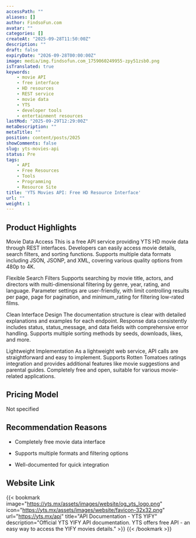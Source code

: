 ```yaml
---
accessPath: ""
aliases: []
author: FindsoFun.com
avatar: ""
categories: []
createAt: "2025-09-28T11:50:00Z"
description: ""
draft: false
expiryDate: "2026-09-28T00:00:00Z"
image: media/img.findsofun.com_1759060249955-zpy51zsb0.png
isTranslated: true
keywords:
    - movie API
    - free interface
    - HD resources
    - REST service
    - movie data
    - YTS
    - developer tools
    - entertainment resources
lastMod: "2025-09-29T12:29:00Z"
metaDescription: ""
metaTitle: ""
position: content/posts/2025
showComments: false
slug: yts-movies-api
status: Pre
tags:
    - API
    - Free Resources
    - Tools
    - Programming
    - Resource Site
title: 'YTS Movies API: Free HD Resource Interface'
url: ""
weight: 1
---
```

## Product Highlights
Movie Data Access
This is a free API service providing YTS HD movie data through REST interfaces. Developers can easily access movie details, search filters, and sorting functions. Supports multiple data formats including JSON, JSONP, and XML, covering various quality options from 480p to 4K.

Flexible Search Filters
Supports searching by movie title, actors, and directors with multi-dimensional filtering by genre, year, rating, and language. Parameter settings are user-friendly, with limit controlling results per page, page for pagination, and minimum_rating for filtering low-rated films.

Clean Interface Design
The documentation structure is clear with detailed explanations and examples for each endpoint. Response data consistently includes status, status_message, and data fields with comprehensive error handling. Supports multiple sorting methods by seeds, downloads, likes, and more.

Lightweight Implementation
As a lightweight web service, API calls are straightforward and easy to implement. Supports Rotten Tomatoes ratings integration and provides additional features like movie suggestions and parental guides. Completely free and open, suitable for various movie-related applications.

## Pricing Model
<!--more-->Not specified

## Recommendation Reasons
- Completely free movie data interface

- Supports multiple formats and filtering options

- Well-documented for quick integration

## Website Link
{{< bookmark image="https://yts.mx/assets/images/website/og_yts_logo.png" icon="https://yts.mx/assets/images/website/favicon-32x32.png" url="https://yts.mx/api" title="API Documentation - YTS YIFY" description="Official YTS YIFY API documentation. YTS offers free API - an easy way to access the YIFY movies details." >}}
{{< /bookmark >}}

